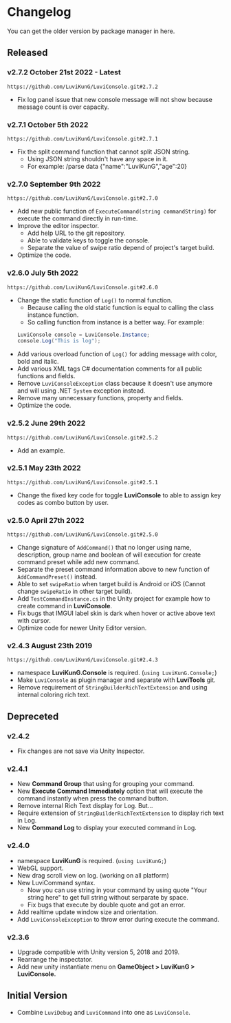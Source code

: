 # Changelog

You can get the older version by package manager in here.

## Released

### v2.7.2 October 21st 2022 - Latest

`https://github.com/LuviKunG/LuviConsole.git#2.7.2`

- Fix log panel issue that new console message will not show because  message count is over capacity.

### v2.7.1 October 5th 2022

`https://github.com/LuviKunG/LuviConsole.git#2.7.1`

- Fix the split command function that cannot split JSON string.
  - Using JSON string shouldn't have any space in it.
  - For example: /parse data {\"name\":\"LuviKunG\",\"age\":20}

### v2.7.0 September 9th 2022

`https://github.com/LuviKunG/LuviConsole.git#2.7.0`

- Add new public function of ```ExecuteCommand(string commandString)``` for execute the command directly in run-time.
- Improve the editor inspector.
  - Add help URL to the git repository.
  - Able to validate keys to toggle the console.
  - Separate the value of swipe ratio depend of project's target build.
- Optimize the code.

### v2.6.0 July 5th 2022

`https://github.com/LuviKunG/LuviConsole.git#2.6.0`

- Change the static function of `Log()` to normal function.
  - Because calling the old static function is equal to calling the class instance function.
  - So calling function from instance is a better way. For example:
  ```csharp
  LuviConsole console = LuviConsole.Instance;
  console.Log("This is log");
  ```
- Add various overload function of `Log()` for adding message with color, bold and italic.
- Add various XML tags C# documentation comments for all public functions and fields.
- Remove `LuviConsoleException` class because it doesn't use anymore and will using .NET `System` exception instead.
- Remove many unnecessary functions, property and fields.
- Optimize the code.

### v2.5.2 June 29th 2022

`https://github.com/LuviKunG/LuviConsole.git#2.5.2`

- Add an example.

### v2.5.1 May 23th 2022

`https://github.com/LuviKunG/LuviConsole.git#2.5.1`

- Change the fixed key code for toggle **LuviConsole** to able to assign key codes as combo button by user.

### v2.5.0 April 27th 2022

`https://github.com/LuviKunG/LuviConsole.git#2.5.0`

- Change signature of `AddCommand()` that no longer using name, description, group name and boolean of will execution for create command preset while add new command.
- Separate the preset command information above to new function of `AddCommandPreset()` instead.
- Able to set `swipeRatio` when target build is Android or iOS (Cannot change `swipeRatio` in other target build).
- Add `TestCommandInstance.cs` in the Unity project for example how to create command in **LuviConsole**.
- Fix bugs that IMGUI label skin is dark when hover or active above text with cursor.
- Optimize code for newer Unity Editor version.

### v2.4.3 August 23th 2019

`https://github.com/LuviKunG/LuviConsole.git#2.4.3`

- namespace **LuviKunG.Console** is required. (```using LuviKunG.Console;```)
- Make ```LuviConsole``` as plugin manager and separate with **LuviTools** git.
- Remove requirement of ```StringBuilderRichTextExtension``` and using internal coloring rich text.

## Depreceted

### v2.4.2

- Fix changes are not save via Unity Inspector.

### v2.4.1

- New **Command Group** that using for grouping your command.
- New **Execute Command Immediately** option that will execute the command instantly when press the command button.
- Remove internal Rich Text display for Log. But...
- Require extension of ```StringBuilderRichTextExtension``` to display rich text in Log.
- New **Command Log** to display your executed command in Log.

### v2.4.0

- namespace **LuviKunG** is required. (```using LuviKunG;```)
- WebGL support.
- New drag scroll view on log. (working on all platform)
- New LuviCommand syntax.
    - Now you can use string in your command by using quote "Your string here" to get full string without serparate by space.
    - Fix bugs that execute by double quote and got an error.
- Add realtime update window size and orientation.
- Add ```LuviConsoleException``` to throw error during execute the command.

### v2.3.6

- Upgrade compatible with Unity version 5, 2018 and 2019.
- Rearrange the inspectator.
- Add new unity instantiate menu on **GameObject > LuviKunG > LuviConsole.**

## Initial Version

- Combine ```LuviDebug``` and ```LuviCommand``` into one as ```LuviConsole```.